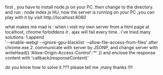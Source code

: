 first , you have to install node.js on your PC.
then change to the directory.
and run :
		node index.js
HU, now the server is running on your PC  ,you can play with it by visit http://localhost:8080




what makes me mad is : when i visit my own server  from a html page  at localhost,
chrome forbiddens it . ajax will fail every time . 
i've tried many solutions:
1.append  
		'--enable-webgl --ignore-gpu-blacklist --allow-file-access-from-files' 
  after chrome.exe 
2. communicate with server by JSONP, and change server with 
		writeHead({
			'Allow-Origin-Access-Control':'*'
		})
	and enclose the response content with 'callback(responseContent)'

do you know how to solve it ???  please tell me ,many thanks !!!!